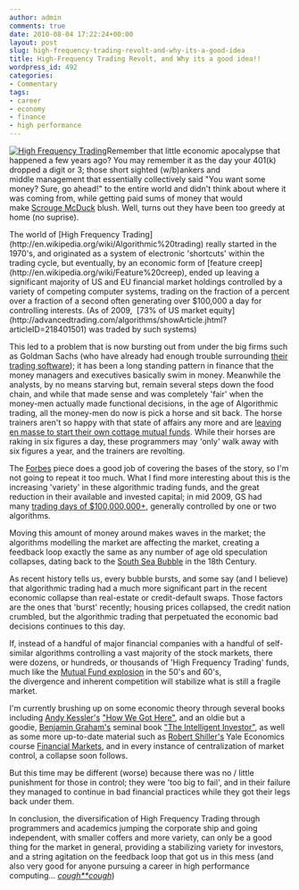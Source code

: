 ```yaml
---
author: admin
comments: true
date: 2010-08-04 17:22:24+00:00
layout: post
slug: high-frequency-trading-revolt-and-why-its-a-good-idea
title: High-Frequency Trading Revolt, and Why its a good idea!!
wordpress_id: 492
categories:
- Commentary
tags:
- career
- economy
- finance
- high performance
---
```


[![High Frequency Trading](http://www.andrewbolster.info/wp-content/uploads/2010/08/351400-high_frequency_trading_outlawed-300x215.jpg)](http://www.andrewbolster.info/2010/08/high-frequency-trading-revolt-and-why-its-a-good-idea/351400-high_frequency_trading_outlawed/)Remember that little economic apocalypse that happened a few years ago? You may remember it as the day your 401(k) dropped a digit or 3; those short sighted (w/b)ankers and middle management that essentially collectively said "You want some money? Sure, go ahead!" to the entire world and didn't think about where it was coming from, while getting paid sums of money that would make [Scrouge McDuck](http://www.youtube.com/watch?v=NBRrCY5uhWY#t=25) blush. Well, turns out they have been too greedy at home (no suprise).

<!-- more -->The world of [High Frequency Trading](http://en.wikipedia.org/wiki/Algorithmic%20trading) really started in the 1970's, and originated as a system of electronic 'shortcuts' within the trading cycle, but eventually, by an economic form of [feature creep](http://en.wikipedia.org/wiki/Feature%20creep), ended up leaving a significant majority of US and EU financial market holdings controlled by a variety of competing computer systems, trading on the fraction of a percent over a fraction of a second often generating over $100,000 a day for controlling interests. (As of 2009,  [73% of US market equity](http://advancedtrading.com/algorithms/showArticle.jhtml?articleID=218401501) was traded by such systems)

This led to a problem that is now bursting out from under the big firms such as Goldman Sachs (who have already had enough trouble surrounding [their trading software](http://www.bloomberg.com/apps/news?pid=newsarchive&sid=axYw_ykTBokE)); it has been a long standing pattern in finance that the money managers and executives basically swim in money. Meanwhile the analysts, by no means starving but, remain several steps down the food chain, and while that made sense and was completely 'fair' when the money-men actually made functional decisions, in the age of Algorithmic trading, all the money-men do now is pick a horse and sit back. The horse trainers aren't so happy with that state of affairs any more and are [leaving en masse to start their own cottage mutual funds](http://www.forbes.com/2010/07/28/high-frequency-trading-personal-finance-programmer-pay.html). While their horses are raking in six figures a day, these programmers may 'only' walk away with six figures a year, and the trainers are revolting.

The [Forbes](http://www.forbes.com/2010/07/28/high-frequency-trading-personal-finance-programmer-pay.html) piece does a good job of covering the bases of the story, so I'm not going to repeat it too much. What I find more interesting about this is the increasing 'variety' in these algorithmic trading funds, and the great reduction in their available and invested capital; in mid 2009, GS had many [trading days of $100,000,000+](http://jutiagroup.com/2009/08/17/goldman-sachs-gs-high-frequency-trading-profits/), generally controlled by one or two algorithms. 

Moving this amount of money around makes waves in the market; the algorithms modelling the market are affecting the market, creating a feedback loop exactly the same as any number of age old speculation collapses, dating back to the [South Sea Bubble](http://en.wikipedia.org/wiki/South%20Sea%20Company) in the 18th Century.

As recent history tells us, every bubble bursts, and some say (and I believe) that algorithmic trading had a much more significant part in the recent economic collapse than real-estate or credit-default swaps. Those factors are the ones that 'burst' recently; housing prices collapsed, the credit nation crumbled, but the algorithmic trading that perpetuated the economic bad decisions continues to this day.

If, instead of a handful of major financial companies with a handful of self-similar algorithms controlling a vast majority of the stock markets, there were dozens, or hundreds, or thousands of 'High Frequency Trading' funds, much like the [Mutual Fund explosion](http://en.wikipedia.org/wiki/Mutual%20fund) in the 50's and 60's, the divergence and inherent competition will stabilize what is still a fragile market.

I'm currently brushing up on some economic theory through several books including [Andy Kessler's](http://twitter.com/andykessler) ["How We Got Here"](http://www.amazon.com/gp/product/0060840978?tag=apture-20), and an oldie but a goodie, [Benjamin Graham's](http://en.wikipedia.org/wiki/Benjamin%20Graham) seminal book ["The Intelligent Investor"](http://www.amazon.com/gp/product/0060555661?tag=apture-20), as well as some more up-to-date material such as [Robert Shiller's](http://en.wikipedia.org/wiki/Robert%20Shiller) Yale Economics course [Financial Markets](http://academicearth.org/courses/financial-markets), and in every instance of centralization of market control, a collapse soon follows.

But this time may be different (worse) because there was no / little punishment for those in control; they were 'too big to fail', and in their failure they managed to continue in bad financial practices while they got their legs back under them.

In conclusion, the diversification of High Frequency Trading through programmers and academics jumping the corporate ship and going independent, with smaller coffers and more variety, can only be a good thing for the market in general, providing a stabilizing variety for investors, and a string agitation on the feedback loop that got us in this mess (and also very good for anyone pursuing a career in high performance computing... [*cough**cough*](http://www.andrewbolster.info/2010/06/ongoing-cuda-work-aka-i-love-this-book/))
